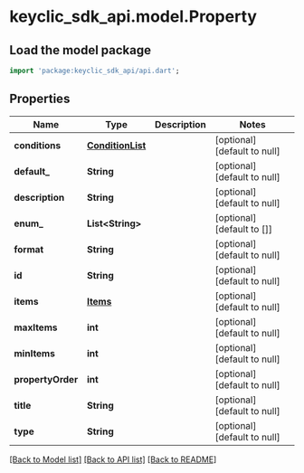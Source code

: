 # keyclic_sdk_api.model.Property

## Load the model package
```dart
import 'package:keyclic_sdk_api/api.dart';
```

## Properties
Name | Type | Description | Notes
------------ | ------------- | ------------- | -------------
**conditions** | [**ConditionList**](ConditionList.md) |  | [optional] [default to null]
**default_** | **String** |  | [optional] [default to null]
**description** | **String** |  | [optional] [default to null]
**enum_** | **List&lt;String&gt;** |  | [optional] [default to []]
**format** | **String** |  | [optional] [default to null]
**id** | **String** |  | [optional] [default to null]
**items** | [**Items**](Items.md) |  | [optional] [default to null]
**maxItems** | **int** |  | [optional] [default to null]
**minItems** | **int** |  | [optional] [default to null]
**propertyOrder** | **int** |  | [optional] [default to null]
**title** | **String** |  | [optional] [default to null]
**type** | **String** |  | [optional] [default to null]

[[Back to Model list]](../README.md#documentation-for-models) [[Back to API list]](../README.md#documentation-for-api-endpoints) [[Back to README]](../README.md)


